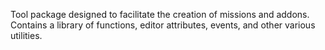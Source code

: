 Tool package designed to facilitate the creation of missions and addons. Contains a library of functions, editor attributes, events, and other various utilities.

